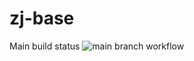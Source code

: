 # zj-base

<!-- https://docs.github.com/en/actions/monitoring-and-troubleshooting-workflows/adding-a-workflow-status-badge -->
Main build status ![main branch workflow](https://github.com/zongyaojin/zj-base/actions/workflows/c-cpp.yml/badge.svg)
